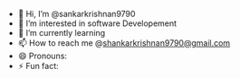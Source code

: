 - 👋 Hi, I’m @sankarkrishnan9790
- 👀 I’m interested in software Developement
- 🌱 I’m currently learning 
- 📫 How to reach me @shankarkrishnan9790@gmail.com
- 😄 Pronouns: 
- ⚡ Fun fact: 

<!---
sankarkrishnan9790/sankarkrishnan9790 is a ✨ special ✨ repository because its `README.md` (this file) appears on your GitHub profile.
You can click the Preview link to take a look at your changes.
--->
